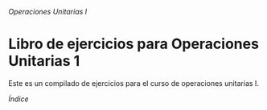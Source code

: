 *Operaciones Unitarias I*

# Libro de ejercicios para Operaciones Unitarias 1
Este es un compilado de ejercicios para el curso de operaciones unitarias I.

*Índice*
```{tableofcontents}
```
